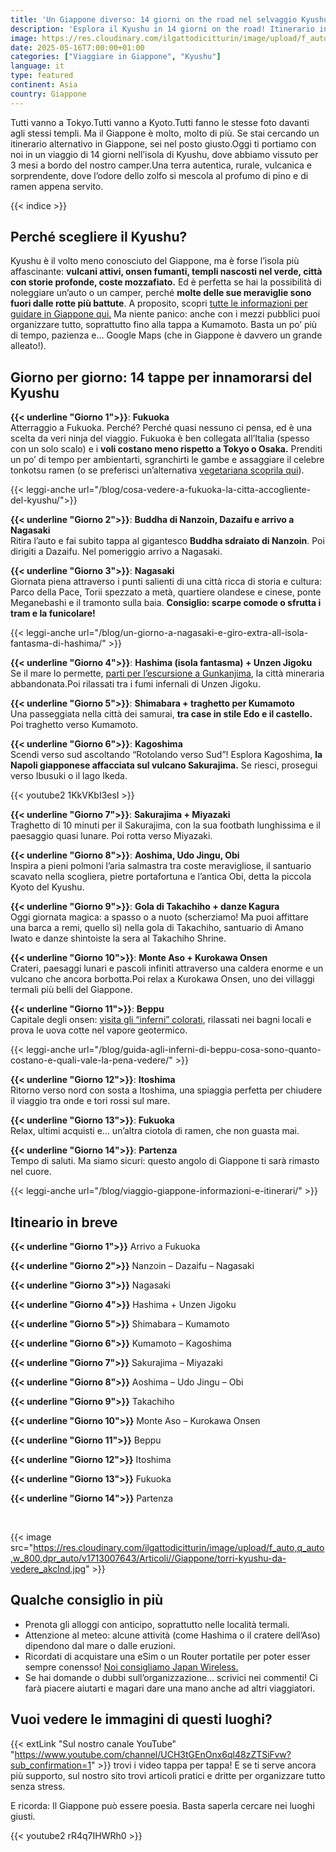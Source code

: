 ```yaml
---
title: 'Un Giappone diverso: 14 giorni on the road nel selvaggio Kyushu'
description: 'Esplora il Kyushu in 14 giorni on the road! Itinerario in camper tra vulcani, onsen, templi nascosti e coste mozzafiato. Scopri il Giappone autentico!'
image: https://res.cloudinary.com/ilgattodicitturin/image/upload/f_auto,q_auto,w_800,dpr_auto/v1713007643/Articoli//Giappone/nanzoin-kyushu-itinerario_iifdfj.jpg
date: 2025-05-16T7:00:00+01:00
categories: ["Viaggiare in Giappone", "Kyushu"]
language: it
type: featured   
continent: Asia
country: Giappone
---
```

Tutti vanno a Tokyo.Tutti vanno a Kyoto.Tutti fanno le stesse foto davanti agli stessi templi.
Ma il Giappone è molto, molto di più.
Se stai cercando un itinerario alternativo in Giappone, sei nel posto giusto.Oggi ti portiamo con noi in un viaggio di 14 giorni nell’isola di Kyushu, dove abbiamo vissuto per 3 mesi a bordo del nostro camper.Una terra autentica, rurale, vulcanica e sorprendente, dove l’odore dello zolfo si mescola al profumo di pino e di ramen appena servito.

{{< indice >}}

## Perché scegliere il Kyushu?
Kyushu è il volto meno conosciuto del Giappone, ma è forse l’isola più affascinante: **vulcani attivi, onsen fumanti, templi nascosti nel verde, città con storie profonde, coste mozzafiato.**
Ed è perfetta se hai la possibilità di noleggiare un’auto o un camper, perché **molte delle sue meraviglie sono fuori dalle rotte più battute**. A proposito, scopri [tutte le informazioni per guidare in Giappone qui.](/blog/guidare-in-giappone-tutto-quello-che-ce-da-sapere) Ma niente panico: anche con i mezzi pubblici puoi organizzare tutto, soprattutto fino alla tappa a Kumamoto. Basta un po’ più di tempo, pazienza e… Google Maps (che in Giappone è davvero un grande alleato!).

## Giorno per giorno: 14 tappe per innamorarsi del Kyushu

**{{< underline "Giorno 1">}}**: **Fukuoka**  
Atterraggio a Fukuoka. Perché? Perché quasi nessuno ci pensa, ed è una scelta da veri ninja del viaggio. Fukuoka è ben collegata all’Italia (spesso con un solo scalo) e i **voli costano meno rispetto a Tokyo o Osaka.**
Prenditi un po’ di tempo per ambientarti, sgranchirti le gambe e assaggiare il celebre tonkotsu ramen (o se preferisci un’alternativa [vegetariana scoprila qui](/blog/ramen-vegetariano-a-fukuoka-l-alternativa-sorprendente-al-tonkotsu/)). 

{{< leggi-anche url="/blog/cosa-vedere-a-fukuoka-la-citta-accogliente-del-kyushu/">}}

**{{< underline "Giorno 2">}}**: **Buddha di Nanzoin, Dazaifu e arrivo a Nagasaki**  
Ritira l’auto e fai subito tappa al gigantesco **Buddha sdraiato di Nanzoin**. Poi dirigiti a Dazaifu. Nel pomeriggio arrivo a Nagasaki.

**{{< underline "Giorno 3">}}**: **Nagasaki**  
Giornata piena attraverso i punti salienti di una città ricca di storia e cultura: Parco della Pace, Torii spezzato a metà, quartiere olandese e cinese, ponte Meganebashi e il tramonto sulla baia. **Consiglio: scarpe comode o sfrutta i tram e la funicolare!**

{{< leggi-anche url="/blog/un-giorno-a-nagasaki-e-giro-extra-all-isola-fantasma-di-hashima/" >}}

**{{< underline "Giorno 4">}}**: **Hashima (isola fantasma) + Unzen Jigoku**  
Se il mare lo permette, [parti per l’escursione a Gunkanjima](/blog/gunkanjima-l-isola-fantasma-al-largo-di-nagasaki/), la città mineraria abbandonata.Poi rilassati tra i fumi infernali di Unzen Jigoku.

**{{< underline "Giorno 5">}}**: **Shimabara + traghetto per Kumamoto**  
Una passeggiata nella città dei samurai, **tra case in stile Edo e il castello.** Poi traghetto verso Kumamoto. 

**{{< underline "Giorno 6">}}**: **Kagoshima**  
Scendi verso sud ascoltando “Rotolando verso Sud”! Esplora Kagoshima, **la Napoli giapponese affacciata sul vulcano Sakurajima.** Se riesci, prosegui verso Ibusuki o il lago Ikeda.

{{< youtube2 1KkVKbI3esI >}}

**{{< underline "Giorno 7">}}**: **Sakurajima + Miyazaki**  
Traghetto di 10 minuti per il Sakurajima, con la sua footbath lunghissima e il paesaggio quasi lunare. Poi rotta verso Miyazaki.

**{{< underline "Giorno 8">}}**: **Aoshima, Udo Jingu, Obi**  
Inspira a pieni polmoni l’aria salmastra tra coste meravigliose, il santuario scavato nella scogliera, pietre portafortuna e l’antica Obi, detta la piccola Kyoto del Kyushu.

**{{< underline "Giorno 9">}}**: **Gola di Takachiho + danze Kagura**  
Oggi giornata magica: a spasso o a nuoto (scherziamo! Ma puoi affittare una barca a remi, quello sì) nella gola di Takachiho, santuario di Amano Iwato e danze shintoiste la sera al Takachiho Shrine.

**{{< underline "Giorno 10">}}**: **Monte Aso + Kurokawa Onsen**  
Crateri, paesaggi lunari e pascoli infiniti attraverso una caldera enorme e un vulcano che ancora borbotta.Poi relax a Kurokawa Onsen, uno dei villaggi termali più belli del Giappone.

**{{< underline "Giorno 11">}}**: **Beppu**  
Capitale degli onsen: [visita gli “inferni” colorati](/blog/guida-agli-inferni-di-beppu-cosa-sono-quanto-costano-e-quali-vale-la-pena-vedere/), rilassati nei bagni locali e prova le uova cotte nel vapore geotermico.

{{< leggi-anche url="/blog/guida-agli-inferni-di-beppu-cosa-sono-quanto-costano-e-quali-vale-la-pena-vedere/" >}}

**{{< underline "Giorno 12">}}**: **Itoshima**  
Ritorno verso nord con sosta a Itoshima, una spiaggia perfetta per chiudere il viaggio tra onde e tori rossi sul mare.

**{{< underline "Giorno 13">}}**: **Fukuoka**  
Relax, ultimi acquisti e… un’altra ciotola di ramen, che non guasta mai.

**{{< underline "Giorno 14">}}**: **Partenza**  
Tempo di saluti. Ma siamo sicuri: questo angolo di Giappone ti sarà rimasto nel cuore.

{{< leggi-anche url="/blog/viaggio-giappone-informazioni-e-itinerari/" >}}

## Itineario in breve

**{{< underline "Giorno 1">}}**	Arrivo a Fukuoka

**{{< underline "Giorno 2">}}**	Nanzoin – Dazaifu – Nagasaki

**{{< underline "Giorno 3">}}**	Nagasaki

**{{< underline "Giorno 4">}}**	Hashima + Unzen Jigoku

**{{< underline "Giorno 5">}}**	Shimabara – Kumamoto

**{{< underline "Giorno 6">}}**	Kumamoto – Kagoshima

**{{< underline "Giorno 7">}}**	Sakurajima – Miyazaki

**{{< underline "Giorno 8">}}**	Aoshima – Udo Jingu – Obi

**{{< underline "Giorno 9">}}**	Takachiho

**{{< underline "Giorno 10">}}** Monte Aso – Kurokawa Onsen

**{{< underline "Giorno 11">}}** Beppu

**{{< underline "Giorno 12">}}** Itoshima

**{{< underline "Giorno 13">}}** Fukuoka

**{{< underline "Giorno 14">}}** Partenza

<br>

{{< image src="https://res.cloudinary.com/ilgattodicitturin/image/upload/f_auto,q_auto,w_800,dpr_auto/v1713007643/Articoli//Giappone/torri-kyushu-da-vedere_akclnd.jpg" >}}

## Qualche consiglio in più
* Prenota gli alloggi con anticipo, soprattutto nelle località termali.
* Attenzione al meteo: alcune attività (come Hashima o il cratere dell’Aso) dipendono dal mare o dalle eruzioni.
* Ricordati di acquistare una eSim o un Router portatile per poter esser sempre conensso! [Noi consigliamo Japan Wireless.](/blog/la-connessione-perfetta-per-il-tuo-viaggio-in-Giappone-japan-wireless)
* Se hai domande o dubbi sull’organizzazione… scrivici nei commenti! Ci farà piacere aiutarti e magari dare una mano anche ad altri viaggiatori.

## Vuoi vedere le immagini di questi luoghi?
{{< extLink "Sul nostro canale YouTube" "https://www.youtube.com/channel/UCH3tGEnOnx6ql48zZTSiFvw?sub_confirmation=1" >}} trovi i video tappa per tappa! E se ti serve ancora più supporto, sul nostro sito trovi articoli pratici e dritte per organizzare tutto senza stress.

E ricorda: Il Giappone può essere poesia. Basta saperla cercare nei luoghi giusti.

{{< youtube2 rR4q7IHWRh0 >}}